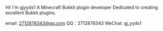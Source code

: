 Hi! I'm gjyyds1
A Minecraft Bukkit plugin developer
Dedicated to creating excellent Bukkit plugins.

email: 2712878343@qq.com
QQ：2712878343
WeChat: gj_yyds1

